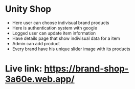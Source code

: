 # Unity Shop
* Here user can choose indivisual brand products
* Here is authentication system with google
* Logged user can update item information
* Have details page that show indivisual data for a item
* Admin can add product
* Every brand have his unique slider image with its products

# Live link: https://brand-shop-3a60e.web.app/
